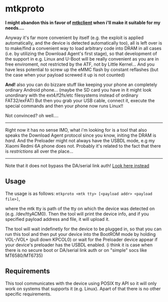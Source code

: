 # mtkproto

**I might abandon this in favor of [mtkclient](https://github.com/bkerler/mtkclient) when i'll make it suitable for my needs....**

Anyway it's far more convenient by itself (e.g. the exploit is applied automatically, and the device is detected automatically too),
all is left over is to make/find a convenient way to load arbitrary code into DRAM in all cases (i.e. by utilizing the Download Agent's first stage),
so that development of the support in e.g. Linux and U-Boot will be really convenient as you are in free enviroment,
not restricted by the ATF, not by Little Kernel...
And you have less potential to screw up the eMMC flash by constant reflashes (but the case when your payload screwed it up is not counted)

**And!** also you can do bizzare stuff like keeping your phone an completely ordinary Android phone...
(maybe the SD card you have in it might look unordinary with the ext4/f2fs/etc filesystems instead of ordinary FAT32/exFAT)
But then you grab your USB cable, connect it, execute the special commands and then your phone now runs Linux!!

Not convinced? oh well....

----

Right now it has no sense IMO, what i'm looking for is a tool that also speaks the
Download Agent protocol since you know, initing the DRAM is *hard*.
And the Preloader might not always have the USBDL mode, e.g my Xiaomi Redmi 6A phone does not.
Probably it's related to the fact that there is *restrictions* all over the place...

----

Note that it does not bypass the DA/serial link auth!
[Look here instead](https://github.com/MTK-bypass)

## Usage
The usage is as follows: `mtkproto <mtk tty> [<payload addr> <payload file>]`,

where the mtk tty is path of the tty on which the device was detected on (e.g. /dev/ttyACM0).
Then the tool will print the device info, and if you specified payload address and file, it will upload it.

The tool will wait indefinetly for the device to be plugged in, so that you can run this tool and then put your device
into the BootROM mode by holding VOL-/VOL+ (pull down KPCOL0) or wait for the Preloader device appear if your device's preloader has the USBDL enabled.
(i think it is case when there is no secure boot or DA/serial link auth or on "simple" socs like MT6580/MT6735)

## Requirements
This tool communicates with the device using POSIX tty API so it will only work on systems that supports it (e.g. Linux).
Apart of that there is no other specific requirements.
